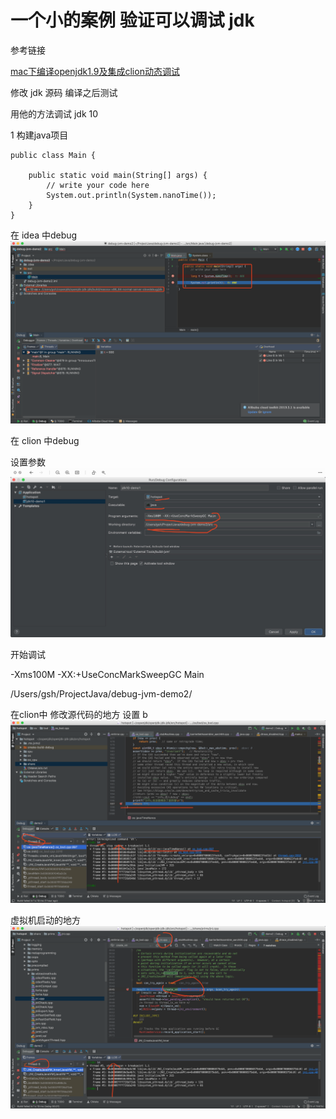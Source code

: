 
# 一个小的案例 验证可以调试 jdk

参考链接

[mac下编译openjdk1.9及集成clion动态调试](https://www.jianshu.com/p/ee7e9176632c)

修改 jdk 源码 编译之后测试

用他的方法调试 jdk 10

1 构建java项目
```
public class Main {

    public static void main(String[] args) {
        // write your code here
        System.out.println(System.nanoTime());
    }
}
```
在 idea 中debug
![](img/0101.png)


在 clion 中debug

设置参数
![](img/0102.jpeg)

开始调试

-Xms100M -XX:+UseConcMarkSweepGC Main

/Users/gsh/ProjectJava/debug-jvm-demo2/

在clion中 修改源代码的地方 设置 b
![](img/0103.jpeg)

虚拟机启动的地方
![](img/0104.jpeg)

